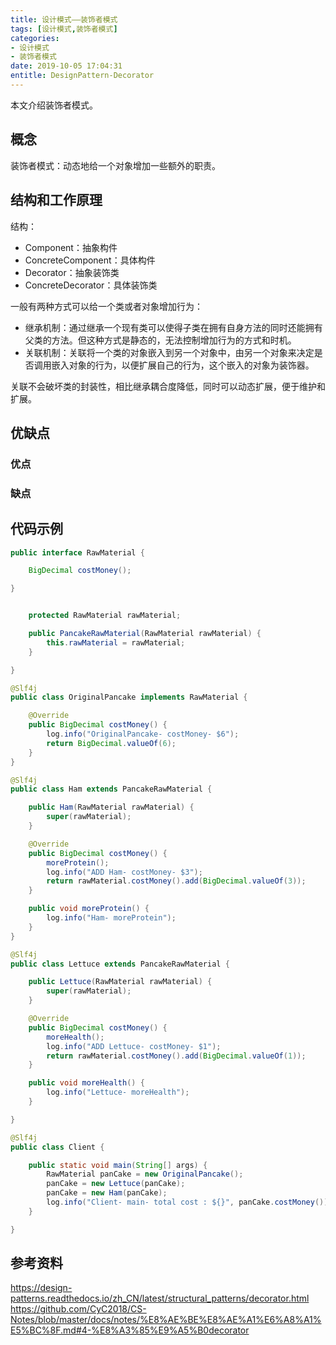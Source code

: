 ```yaml
---
title: 设计模式——装饰者模式
tags: [设计模式,装饰者模式]
categories:
- 设计模式
- 装饰者模式
date: 2019-10-05 17:04:31
entitle: DesignPattern-Decorator
---
```


本文介绍装饰者模式。

<!--more-->

## 概念

装饰者模式：动态地给一个对象增加一些额外的职责。


## 结构和工作原理

结构：
* Component：抽象构件
* ConcreteComponent：具体构件
* Decorator：抽象装饰类
* ConcreteDecorator：具体装饰类

一般有两种方式可以给一个类或者对象增加行为：
* 继承机制：通过继承一个现有类可以使得子类在拥有自身方法的同时还能拥有父类的方法。但这种方式是静态的，无法控制增加行为的方式和时机。
* 关联机制：关联将一个类的对象嵌入到另一个对象中，由另一个对象来决定是否调用嵌入对象的行为，以便扩展自己的行为，这个嵌入的对象为装饰器。

关联不会破坏类的封装性，相比继承耦合度降低，同时可以动态扩展，便于维护和扩展。

## 优缺点

### 优点


### 缺点


## 代码示例

```java
public interface RawMaterial {

    BigDecimal costMoney();

}

```

```java

    protected RawMaterial rawMaterial;

    public PancakeRawMaterial(RawMaterial rawMaterial) {
        this.rawMaterial = rawMaterial;
    }

}
```

```java
@Slf4j
public class OriginalPancake implements RawMaterial {

    @Override
    public BigDecimal costMoney() {
        log.info("OriginalPancake- costMoney- $6");
        return BigDecimal.valueOf(6);
    }
}
```

```java
@Slf4j
public class Ham extends PancakeRawMaterial {

    public Ham(RawMaterial rawMaterial) {
        super(rawMaterial);
    }

    @Override
    public BigDecimal costMoney() {
        moreProtein();
        log.info("ADD Ham- costMoney- $3");
        return rawMaterial.costMoney().add(BigDecimal.valueOf(3));
    }

    public void moreProtein() {
        log.info("Ham- moreProtein");
    }
}
```

```java
@Slf4j
public class Lettuce extends PancakeRawMaterial {

    public Lettuce(RawMaterial rawMaterial) {
        super(rawMaterial);
    }

    @Override
    public BigDecimal costMoney() {
        moreHealth();
        log.info("ADD Lettuce- costMoney- $1");
        return rawMaterial.costMoney().add(BigDecimal.valueOf(1));
    }

    public void moreHealth() {
        log.info("Lettuce- moreHealth");
    }

}
```

```java
@Slf4j
public class Client {

    public static void main(String[] args) {
        RawMaterial panCake = new OriginalPancake();
        panCake = new Lettuce(panCake);
        panCake = new Ham(panCake);
        log.info("Client- main- total cost : ${}", panCake.costMoney());
    }

}
```

## 参考资料
<https://design-patterns.readthedocs.io/zh_CN/latest/structural_patterns/decorator.html>
<https://github.com/CyC2018/CS-Notes/blob/master/docs/notes/%E8%AE%BE%E8%AE%A1%E6%A8%A1%E5%BC%8F.md#4-%E8%A3%85%E9%A5%B0decorator>
